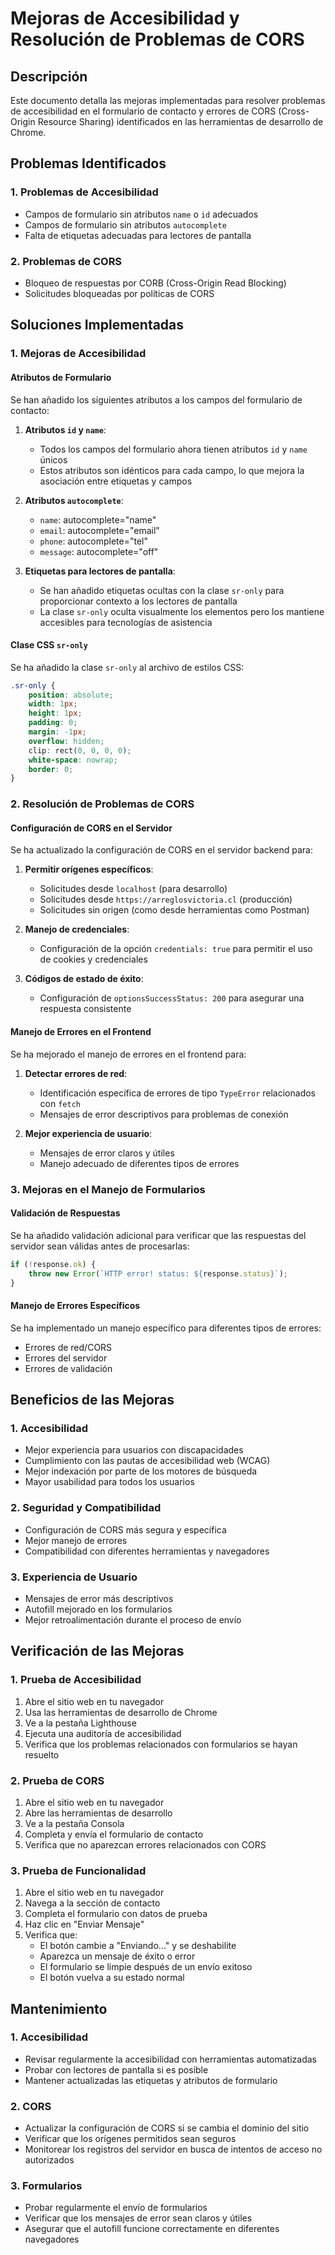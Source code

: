# Mejoras de Accesibilidad y Resolución de Problemas de CORS

## Descripción

Este documento detalla las mejoras implementadas para resolver problemas de accesibilidad en el formulario de contacto y errores de CORS (Cross-Origin Resource Sharing) identificados en las herramientas de desarrollo de Chrome.

## Problemas Identificados

### 1. Problemas de Accesibilidad
- Campos de formulario sin atributos `name` o `id` adecuados
- Campos de formulario sin atributos `autocomplete`
- Falta de etiquetas adecuadas para lectores de pantalla

### 2. Problemas de CORS
- Bloqueo de respuestas por CORB (Cross-Origin Read Blocking)
- Solicitudes bloqueadas por políticas de CORS

## Soluciones Implementadas

### 1. Mejoras de Accesibilidad

#### Atributos de Formulario
Se han añadido los siguientes atributos a los campos del formulario de contacto:

1. **Atributos `id` y `name`**:
   - Todos los campos del formulario ahora tienen atributos `id` y `name` únicos
   - Estos atributos son idénticos para cada campo, lo que mejora la asociación entre etiquetas y campos

2. **Atributos `autocomplete`**:
   - `name`: autocomplete="name"
   - `email`: autocomplete="email"
   - `phone`: autocomplete="tel"
   - `message`: autocomplete="off"

3. **Etiquetas para lectores de pantalla**:
   - Se han añadido etiquetas ocultas con la clase `sr-only` para proporcionar contexto a los lectores de pantalla
   - La clase `sr-only` oculta visualmente los elementos pero los mantiene accesibles para tecnologías de asistencia

#### Clase CSS `sr-only`
Se ha añadido la clase `sr-only` al archivo de estilos CSS:
```css
.sr-only {
    position: absolute;
    width: 1px;
    height: 1px;
    padding: 0;
    margin: -1px;
    overflow: hidden;
    clip: rect(0, 0, 0, 0);
    white-space: nowrap;
    border: 0;
}
```

### 2. Resolución de Problemas de CORS

#### Configuración de CORS en el Servidor
Se ha actualizado la configuración de CORS en el servidor backend para:

1. **Permitir orígenes específicos**:
   - Solicitudes desde `localhost` (para desarrollo)
   - Solicitudes desde `https://arreglosvictoria.cl` (producción)
   - Solicitudes sin origen (como desde herramientas como Postman)

2. **Manejo de credenciales**:
   - Configuración de la opción `credentials: true` para permitir el uso de cookies y credenciales

3. **Códigos de estado de éxito**:
   - Configuración de `optionsSuccessStatus: 200` para asegurar una respuesta consistente

#### Manejo de Errores en el Frontend
Se ha mejorado el manejo de errores en el frontend para:

1. **Detectar errores de red**:
   - Identificación específica de errores de tipo `TypeError` relacionados con `fetch`
   - Mensajes de error descriptivos para problemas de conexión

2. **Mejor experiencia de usuario**:
   - Mensajes de error claros y útiles
   - Manejo adecuado de diferentes tipos de errores

### 3. Mejoras en el Manejo de Formularios

#### Validación de Respuestas
Se ha añadido validación adicional para verificar que las respuestas del servidor sean válidas antes de procesarlas:

```javascript
if (!response.ok) {
    throw new Error(`HTTP error! status: ${response.status}`);
}
```

#### Manejo de Errores Específicos
Se ha implementado un manejo específico para diferentes tipos de errores:
- Errores de red/CORS
- Errores del servidor
- Errores de validación

## Beneficios de las Mejoras

### 1. Accesibilidad
- Mejor experiencia para usuarios con discapacidades
- Cumplimiento con las pautas de accesibilidad web (WCAG)
- Mejor indexación por parte de los motores de búsqueda
- Mayor usabilidad para todos los usuarios

### 2. Seguridad y Compatibilidad
- Configuración de CORS más segura y específica
- Mejor manejo de errores
- Compatibilidad con diferentes herramientas y navegadores

### 3. Experiencia de Usuario
- Mensajes de error más descriptivos
- Autofill mejorado en los formularios
- Mejor retroalimentación durante el proceso de envío

## Verificación de las Mejoras

### 1. Prueba de Accesibilidad
1. Abre el sitio web en tu navegador
2. Usa las herramientas de desarrollo de Chrome
3. Ve a la pestaña Lighthouse
4. Ejecuta una auditoría de accesibilidad
5. Verifica que los problemas relacionados con formularios se hayan resuelto

### 2. Prueba de CORS
1. Abre el sitio web en tu navegador
2. Abre las herramientas de desarrollo
3. Ve a la pestaña Consola
4. Completa y envía el formulario de contacto
5. Verifica que no aparezcan errores relacionados con CORS

### 3. Prueba de Funcionalidad
1. Abre el sitio web en tu navegador
2. Navega a la sección de contacto
3. Completa el formulario con datos de prueba
4. Haz clic en "Enviar Mensaje"
5. Verifica que:
   - El botón cambie a "Enviando..." y se deshabilite
   - Aparezca un mensaje de éxito o error
   - El formulario se limpie después de un envío exitoso
   - El botón vuelva a su estado normal

## Mantenimiento

### 1. Accesibilidad
- Revisar regularmente la accesibilidad con herramientas automatizadas
- Probar con lectores de pantalla si es posible
- Mantener actualizadas las etiquetas y atributos de formulario

### 2. CORS
- Actualizar la configuración de CORS si se cambia el dominio del sitio
- Verificar que los orígenes permitidos sean seguros
- Monitorear los registros del servidor en busca de intentos de acceso no autorizados

### 3. Formularios
- Probar regularmente el envío de formularios
- Verificar que los mensajes de error sean claros y útiles
- Asegurar que el autofill funcione correctamente en diferentes navegadores